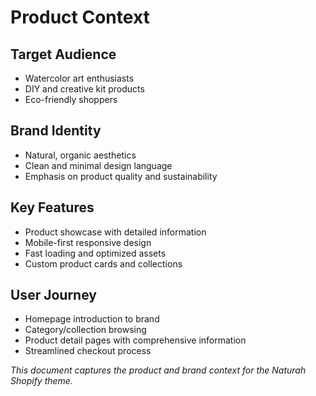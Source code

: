 # Product Context

## Target Audience
- Watercolor art enthusiasts
- DIY and creative kit products
- Eco-friendly shoppers

## Brand Identity
- Natural, organic aesthetics
- Clean and minimal design language
- Emphasis on product quality and sustainability

## Key Features
- Product showcase with detailed information
- Mobile-first responsive design
- Fast loading and optimized assets
- Custom product cards and collections

## User Journey
- Homepage introduction to brand
- Category/collection browsing
- Product detail pages with comprehensive information
- Streamlined checkout process

*This document captures the product and brand context for the Naturah Shopify theme.* 